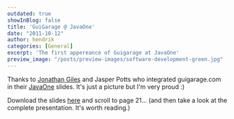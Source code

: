 ```yaml
---
outdated: true
showInBlog: false
title: 'GuiGarage @ JavaOne'
date: "2011-10-12"
author: hendrik
categories: [General]
excerpt: 'The first appereance of Guigarage at JavaOne'
preview_image: "/posts/preview-images/software-development-green.jpg"
---
```

Thanks to [Jonathan Giles](http://jonathangiles.net/blog/) and Jasper Potts who integrated guigarage.com in their [JavaOne](http://www.oracle.com/javaone/index.html) slides. It's just a picture but I'm very proud :)

Download the slides [here](https://oracleus.wingateweb.com/published/oracleus2011/sessions/24140/S24140_2556650.pdf) and scroll to page 21... (and then take a look at the complete presentation. It's worth reading.)
